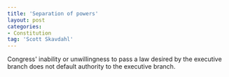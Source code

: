 ```yaml
---
title: 'Separation of powers'
layout: post
categories:
- Constitution
tag: 'Scott Skavdahl'
---
```


Congress' inability or unwillingness to pass a law desired by the executive branch does not default authority to the executive branch.